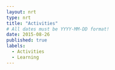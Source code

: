 ```yaml
---
layout: nrt
type: nrt
title: "Activities"
# All dates must be YYYY-MM-DD format!
date: 2015-08-26
published: true
labels:
  - Activities
  - Learning
---
```

<div id="table-container" class="container"></div>

<script type="text/javascript">
/*
      const query = 'SELECT * WHERE C = "{{ site.data.bio.basics.email }}"';
      fetch(`https://docs.google.com/spreadsheets/d/1cYoC5aqpM6r2DceIvGN8y0H5AK1b-n1CC-yX-NmWUtI/gviz/tq?sheet=Activities&tq=${query}`)
        .then(response => {
          if (!response.ok) {
            throw new Error('Network response was not ok');
          }
          return response.text();
        })
        .then(responseText => {
console.log(responseText);
          let jsonString = responseText.match(/\{.*\}/)[0];
          let jsonData = JSON.parse(jsonString);
          let data = jsonData.table.rows.map(row => row.c.map(cell => cell.f))[0];
          let headers = jsonData.table.cols.map(col => col.label);
            tableHtml = '<table class="table table-bordered"><tbody><thead><tr><th>Activity</th><th>Completed Date</th></tr></thead>';
            for(let i = 3; i < headers.length; i++) {
                if(data[i] === undefined) {
                    continue;
                }
              tableHtml += `<tr><td>${headers[i]}</td><td>${data[i]}</td></tr>`;
            }
            tableHtml += '<tbody></table>';
            document.getElementById('table-container').innerHTML = tableHtml;
        })
        .catch(error => {
          console.error('There was a problem fetching the data:', error);
        });
*/
    </script>

<script type="text/javascript" src="https://www.gstatic.com/charts/loader.js"></script>
<script type="text/javascript">
google.charts.load('current', {'packages':['corechart']});
google.charts.setOnLoadCallback(drawTable);

function drawTable() {
    var queryString = encodeURIComponent(`SELECT * WHERE C = "{{ site.data.bio.basics.email }}"`);
    var query = new google.visualization.Query(
        `https://docs.google.com/spreadsheets/d/1cYoC5aqpM6r2DceIvGN8y0H5AK1b-n1CC-yX-NmWUtI/gviz/tq?sheet=Activities&tq=${queryString}`
        );
    
    query.send(handleQueryResponse);
}

function handleQueryResponse(response) {
    if (response.isError()) {
        console.log('Error in query: ' + response.getMessage() + ' ' + response.getDetailedMessage());
        return;
    }

    var data = response.getDataTable();
    var jsonData = JSON.parse(data.toJSON());

  let tabledata = jsonData.rows.map(row => row.c.map(cell => cell.f))[0];
  let headers = jsonData.cols.map(col => col.label);
    tableHtml = '<table class="table table-bordered"><tbody><thead><tr><th>Activity</th><th>Completed Date</th></tr></thead>';
    for(let i = 3; i < headers.length; i++) {
        if(tabledata[i] === undefined) {
            continue;
        }
      tableHtml += `<tr><td>${headers[i]}</td><td>${tabledata[i]}</td></tr>`;
    }
    tableHtml += '<tbody></table>';
    document.getElementById('table-container').innerHTML = tableHtml;
}
</script>
